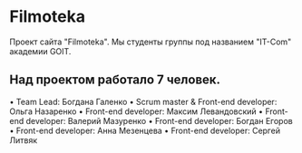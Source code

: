 # Filmoteka

Проект сайта "Filmoteka". Мы студенты группы под названием "IT-Com" академии GOIT.

## Над проектом работало 7 человек.

• Team Lead: Богдана Галенко • Scrum master & Front-end developer: Ольга Назаренко • Front-end
developer: Максим Левандовский • Front-end developer: Валерий Мазуренко • Front-end developer:
Богдан Егоров • Front-end developer: Анна Мезенцева • Front-end developer: Сергей Литвяк
